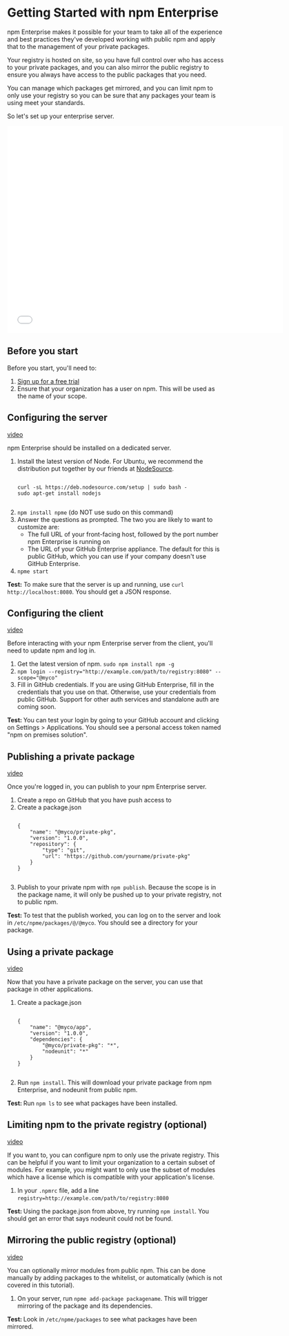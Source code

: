 <h1>Getting Started with npm Enterprise</h1>
<p>npm Enterprise makes it possible for your team to take all of the experience and best practices they've developed working with public npm and apply that to the management of your private packages.</p>

<p>Your registry is hosted on site, so you have full control over who has access to your private packages, and you can also mirror the public registry to ensure you always have access to the public packages that you need.</p>

<p>You can manage which packages get mirrored, and you can limit npm to only use your registry so you can be sure that any packages your team is using meet your standards.</p>

<p>So let's set up your enterprise server.</p>

<iframe width="640" height="480" src="//www.youtube.com/embed/XWRjLeZt98A" frameborder="0" allowfullscreen></iframe>

<h2>Before you start</h2>
<p>Before you start, you'll need to:
    <ol>
        <li><a href="https://www.npmjs.org/enterprise">Sign up for a free trial</a></li>
        <li>Ensure that your organization has a user on npm. This will be used as the name of your scope.</li>
    </ol>
</p>

<h2>Configuring the server</h2>
<a href="https://www.youtube.com/watch?v=EK4fv4iC-4Y#t=64">video</a>

<p>npm Enterprise should be installed on a dedicated server.</p>
<ol>
    <li>Install the latest version of Node. For Ubuntu, we recommend the distribution put together by our friends at <a href="https://nodesource.com/">NodeSource</a>.
        <pre><code>
curl -sL https://deb.nodesource.com/setup | sudo bash -
sudo apt-get install nodejs
        </code></pre>
    </li>
    <li><code>npm install npme</code> (do NOT use sudo on this command)</li>
    <li>Answer the questions as prompted. The two you are likely to want to customize are:
        <ul>
            <li>The full URL of your front-facing host, followed by the port number npm Enterprise is running on</li>
            <li>The URL of your GitHub Enterprise appliance. The default for this is public GitHub, which you can use if your company doesn't use GitHub Enterprise.</li>
        </ul>
    </li>
    <li><code>npme start</code></li>
</ol>

<p><strong>Test:</strong> To make sure that the server is up and running, use <code>curl http://localhost:8080</code>. You should get a JSON response.</p>

<h2>Configuring the client</h2>
<a href="https://www.youtube.com/watch?v=EK4fv4iC-4Y#t=144">video</a>
<p>Before interacting with your npm Enterprise server from the client, you'll need to update npm and log in.</p>

<ol>
    <li>Get the latest version of npm. <code>sudo npm install npm -g</code></li>
    <li><code>npm login --registry="http://example.com/path/to/registry:8080" --scope="@myco"</code></li>
<li>Fill in GitHub credentials. If you are using GitHub Enterprise, fill in the credentials that you use on that. Otherwise, use your credentials from public GitHub. Support for other auth services and standalone auth are coming soon.</li>
</ol>

<p><strong>Test: </strong>You can test your login by going to your GitHub account and clicking on Settings > Applications. You should see a personal access token named "npm on premises solution".</p>

<h2>Publishing a private package</h2>
<a href="https://www.youtube.com/watch?v=EK4fv4iC-4Y#t=220">video</a>
<p>
    Once you're logged in, you can publish to your npm Enterprise server.
</p>
<ol>
    <li>Create a repo on GitHub that you have push access to</li>
    <li>Create a package.json
    <pre><code>
{
    "name": "@myco/private-pkg",
    "version": "1.0.0",
    "repository": {
        "type": "git",
        "url": "https://github.com/yourname/private-pkg"
    }
}
    </code></pre>
    </li>
    <li>Publish to your private npm with <code>npm publish</code>. Because the scope is in the package name, it will only be pushed up to your private registry, not to public npm.</li>
</ol>
<p><strong>Test: </strong>To test that the publish worked, you can log on to the server and look in <code>/etc/npme/packages/@/@myco</code>. You should see a directory for your package.</p>
<h2>Using a private package</h2>
<a href="https://www.youtube.com/watch?v=EK4fv4iC-4Y#t=297">video</a>
<p>
    Now that you have a private package on the server, you can use that package in other applications.
</p>
<ol>
    <li>Create a package.json
    <pre><code>
{
    "name": "@myco/app",
    "version": "1.0.0",
    "dependencies": {
        "@myco/private-pkg": "*",
        "nodeunit": "*"
    }
}
    </code></pre>
    </li>
    <li>Run <code>npm install</code>. This will download your private package from npm Enterprise, and nodeunit from public npm.</li>
</ol>
<p><strong>Test: </strong>Run <code>npm ls</code> to see what packages have been installed.</p>
<h2>Limiting npm to the private registry (optional)</h2>
<a href="https://www.youtube.com/watch?v=EK4fv4iC-4Y#t=326">video</a>

<p>If you want to, you can configure npm to only use the private registry. This can be helpful if you want to limit your organization to a certain subset of modules. For example, you might want to only use the subset of modules which have a license which is compatible with your application's license.</p>
<ol>
    <li>In your <code>.npmrc</code> file, add a line <code>registry=http://example.com/path/to/registry:8080</code></li>
</ol>
<p><strong>Test: </strong>Using the package.json from above, try running <code>npm install</code>. You should get an error that says nodeunit could not be found.</p>
<h2>Mirroring the public registry (optional)</h2>
<a href="https://www.youtube.com/watch?v=EK4fv4iC-4Y#t=357">video</a>

<p>You can optionally mirror modules from public npm. This can be done manually by adding packages to the whitelist, or automatically (which is not covered in this tutorial).</p>
<ol>
    <li>On your server, run <code>npme add-package packagename</code>. This will trigger mirroring of the package and its dependencies.</li>
</ol>
<p><strong>Test: </strong>Look in <code>/etc/npme/packages</code> to see what packages have been mirrored.</p>